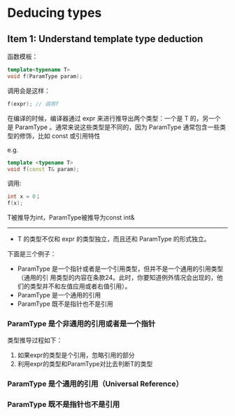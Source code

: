 # Deducing types

## Item 1: Understand template type deduction

函数模板：

```cpp
template<typename T>
void f(ParamType param);
```

调用会是这样：

```cpp
f(expr); // 调用f
```

在编译的时候，编译器通过 expr 来进行推导出两个类型：一个是 T 的，另一个
是 ParamType 。通常来说这些类型是不同的，因为 ParamType 通常包含一些类型的修饰，比如 const 或引用特性

e.g.

```cpp
template <typename T>
void f(const T& param);
```

调用:

```cpp
int x = 0；
f(x);
```

T被推导为int，ParamType被推导为const int&

---

- T 的类型不仅和 expr 的类型独立，而且还和 ParamType 的形式独立。

下面是三个例子：

- ParamType 是一个指针或者是一个引用类型，但并不是一个通用的引用类型（通用的引
用类型的内容在条款24。此时，你要知道例外情况会出现的，他们的类型并不和左值应用或者右值引用）。
- ParamType 是一个通用的引用
- ParamType 既不是指针也不是引用

### ParamType 是个非通用的引用或者是一个指针

类型推导过程如下：

1. 如果expr的类型是个引用，忽略引用的部分
2. 利用expr的类型和ParamType对比去判断T的类型

### ParamType 是个通用的引用（Universal Reference）

### ParamType 既不是指针也不是引用
